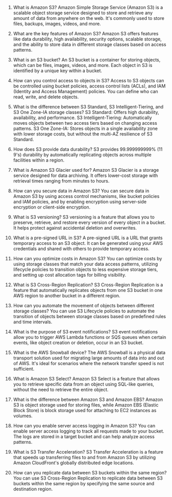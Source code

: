 1. What is Amazon S3?
Amazon Simple Storage Service (Amazon S3) is a scalable object storage service designed to store and retrieve any amount of data from anywhere on the web. It's commonly used to store files, backups, images, videos, and more.

2. What are the key features of Amazon S3?
Amazon S3 offers features like data durability, high availability, security options, scalable storage, and the ability to store data in different storage classes based on access patterns.

3. What is an S3 bucket?
An S3 bucket is a container for storing objects, which can be files, images, videos, and more. Each object in S3 is identified by a unique key within a bucket.

4. How can you control access to objects in S3?
Access to S3 objects can be controlled using bucket policies, access control lists (ACLs), and IAM (Identity and Access Management) policies. You can define who can read, write, and delete objects.

5. What is the difference between S3 Standard, S3 Intelligent-Tiering, and S3 One Zone-IA storage classes?
S3 Standard: Offers high durability, availability, and performance.
S3 Intelligent-Tiering: Automatically moves objects between two access tiers based on changing access patterns.
S3 One Zone-IA: Stores objects in a single availability zone with lower storage costs, but without the multi-AZ resilience of S3 Standard.
6. How does S3 provide data durability?
S3 provides 99.999999999% (11 9's) durability by automatically replicating objects across multiple facilities within a region.

7. What is Amazon S3 Glacier used for?
Amazon S3 Glacier is a storage service designed for data archiving. It offers lower-cost storage with retrieval times ranging from minutes to hours.

8. How can you secure data in Amazon S3?
You can secure data in Amazon S3 by using access control mechanisms, like bucket policies and IAM policies, and by enabling encryption using server-side encryption or client-side encryption.

9. What is S3 versioning?
S3 versioning is a feature that allows you to preserve, retrieve, and restore every version of every object in a bucket. It helps protect against accidental deletion and overwrites.

10. What is a pre-signed URL in S3?
A pre-signed URL is a URL that grants temporary access to an S3 object. It can be generated using your AWS credentials and shared with others to provide temporary access.

11. How can you optimize costs in Amazon S3?
You can optimize costs by using storage classes that match your data access patterns, utilizing lifecycle policies to transition objects to less expensive storage tiers, and setting up cost allocation tags for billing visibility.

12. What is S3 Cross-Region Replication?
S3 Cross-Region Replication is a feature that automatically replicates objects from one S3 bucket in one AWS region to another bucket in a different region.

13. How can you automate the movement of objects between different storage classes?
You can use S3 Lifecycle policies to automate the transition of objects between storage classes based on predefined rules and time intervals.

14. What is the purpose of S3 event notifications?
S3 event notifications allow you to trigger AWS Lambda functions or SQS queues when certain events, like object creation or deletion, occur in an S3 bucket.

15. What is the AWS Snowball device?
The AWS Snowball is a physical data transport solution used for migrating large amounts of data into and out of AWS. It's ideal for scenarios where the network transfer speed is not sufficient.

16. What is Amazon S3 Select?
Amazon S3 Select is a feature that allows you to retrieve specific data from an object using SQL-like queries, without the need to retrieve the entire object.

17. What is the difference between Amazon S3 and Amazon EBS?
Amazon S3 is object storage used for storing files, while Amazon EBS (Elastic Block Store) is block storage used for attaching to EC2 instances as volumes.

18. How can you enable server access logging in Amazon S3?
You can enable server access logging to track all requests made to your bucket. The logs are stored in a target bucket and can help analyze access patterns.

19. What is S3 Transfer Acceleration?
S3 Transfer Acceleration is a feature that speeds up transferring files to and from Amazon S3 by utilizing Amazon CloudFront's globally distributed edge locations.

20. How can you replicate data between S3 buckets within the same region?
You can use S3 Cross-Region Replication to replicate data between S3 buckets within the same region by specifying the same source and destination region.
